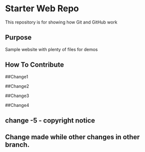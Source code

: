 # Starter Web Repo

This repository is for showing how Git and GitHub work

## Purpose

Sample website with plenty of files for demos

## How To Contribute

##Change1

##Change2

##Change3

##Change4

## change -5 - copyright notice

## Change made while other changes in other branch.